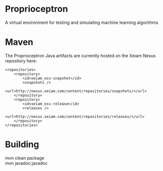 Proprioceptron
==========

A virtual environment for testing and simulating machine learning algorithms

Maven
==========
The Proprioceptron Java artifacts are currently hosted on the Xeiam Nexus repository here:

    <repositories>
        <repository>
            <id>xeiam_oss-snapshot</id>
            <snapshots />
            <url>http://nexus.xeiam.com/content/repositories/snapshots/</url>
        </repository>
        <repository>
            <id>xeiam_oss-release</id>
            <releases />
            <url>http://nexus.xeiam.com/content/repositories/releases/</url>
        </repository>
    </repositories>

Building
==========
mvn clean package  
mvn javadoc:javadoc  